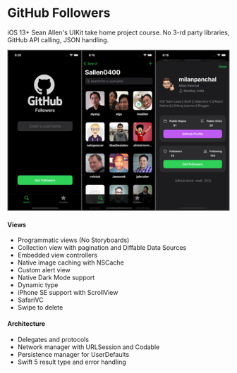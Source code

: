 # GitHub Followers

iOS 13+ Sean Allen's UIKit take home project course. No 3-rd party libraries, GitHub API calling, JSON handling.

![](./Readme-assets/Image.png)

#### Views

- Programmatic views (No Storyboards)
- Collection view with pagination and Diffable Data Sources
- Embedded view controllers
- Native image caching with NSCache
- Custom alert view
- Native Dark Mode support
- Dynamic type
- iPhone SE support with ScrollView
- SafariVC
- Swipe to delete

#### Architecture

- Delegates and protocols
- Network manager with URLSession and Codable
- Persistence manager for UserDefaults
- Swift 5 result type and error handling
